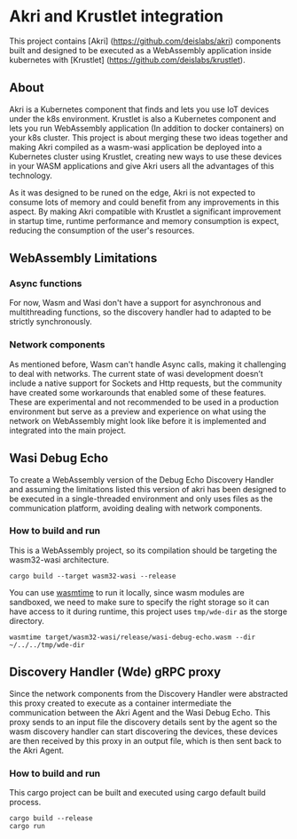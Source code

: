# Akri and Krustlet integration
This project contains [Akri] (https://github.com/deislabs/akri) components built and designed to be executed as a WebAssembly application inside kubernetes with [Krustlet] (https://github.com/deislabs/krustlet).

## About

Akri is a Kubernetes component that finds and lets you use IoT devices under the k8s environment. Krustlet is also a Kubernetes component and lets you run WebAssembly application (In addition to docker containers) on your k8s cluster. This project is about merging these two ideas together and making Akri compiled as a wasm-wasi application be deployed into a Kubernetes cluster using Krustlet, creating new ways to use these devices in your WASM applications and give Akri users all the advantages of this technology.

As it was designed to be runed on the edge, Akri is not expected to consume lots of memory and could benefit from any improvements in this aspect. By making Akri compatible with Krustlet a significant improvement in startup time, runtime performance and memory consumption is expect, reducing the consumption of the user's resources.

## WebAssembly Limitations

### Async functions

For now, Wasm and Wasi don't have a support for asynchronous and multithreading functions, so the discovery handler had to adapted to be strictly synchronously.

### Network components

As mentioned before, Wasm can't handle Async calls, making it challenging to deal with networks. The current state of wasi development doesn’t include a native support for Sockets and Http requests, but the community have created some workarounds that enabled some of these features. These are experimental and not recommended to be used in a production environment but serve as a preview and experience on what using the network on WebAssembly might look like before it is implemented and integrated into the main project.

## Wasi Debug Echo
To create a WebAssembly version of the Debug Echo Discovery Handler and assuming the limitations listed this version of akri has been designed to be executed in a single-threaded environment and only uses files as the communication platform, avoiding dealing with network components.

### How to build and run

This is a WebAssembly project, so its compilation should be targeting the wasm32-wasi architecture.

```
cargo build --target wasm32-wasi --release
```

You can use [wasmtime](https://wasmtime.dev/) to run it locally, since wasm modules are sandboxed, we need to make sure to specify the right storage so it can have access to it during runtime, this project uses `tmp/wde-dir` as the storge directory.

```
wasmtime target/wasm32-wasi/release/wasi-debug-echo.wasm --dir ~/../../tmp/wde-dir 
```

## Discovery Handler (Wde) gRPC proxy
Since the network components from the Discovery Handler were abstracted this proxy created to execute as a container intermediate the communication between the Akri Agent and the Wasi Debug Echo. This proxy sends to an input file the discovery details sent by the agent so the wasm discovery handler can start discovering the devices, these devices are then received by this proxy in an output file, which is then sent back to the Akri Agent.

### How to build and run

This cargo project can be built and executed using cargo default build process.

```
cargo build --release
cargo run
```
